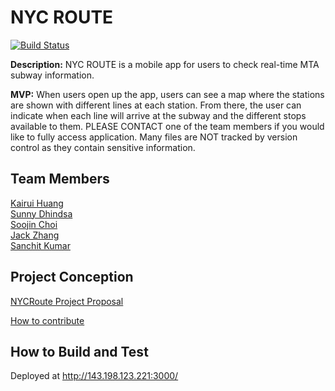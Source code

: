 <!-- @format -->

# NYC ROUTE

[![Build Status](https://app.travis-ci.com/software-students-fall2021/rokietnica-logistical-app.svg?branch=master)](https://app.travis-ci.com/software-students-fall2021/rokietnica-logistical-app)

**Description:** NYC ROUTE is a mobile app for users to check real-time MTA subway information.

**MVP:** When users open up the app, users can see a map where the stations are shown with different lines at each station. From there, the user can indicate when each line will arrive at the subway and the different stops available to them.
PLEASE CONTACT one of the team members if you would like to fully access application. Many files are NOT tracked by version control as they contain sensitive information. 

## Team Members

[Kairui Huang](https://github.com/kairuihuang) <br>
[Sunny Dhindsa](https://github.com/sanjanadhindsa) <br>
[Soojin Choi](https://github.com/Soojin-C) <br>
[Jack Zhang](https://github.com/zhangj2023) <br>
[Sanchit Kumar](https://github.com/SanchitKumar16)

## Project Conception

[NYCRoute Project Proposal](https://github.com/software-students-fall2021/project-proposal-olivia-huang)

[How to contribute](https://github.com/software-students-fall2021/rokietnica-logistical-app/blob/master/CONTRIBUTING.md)

## How to Build and Test

Deployed at http://143.198.123.221:3000/
